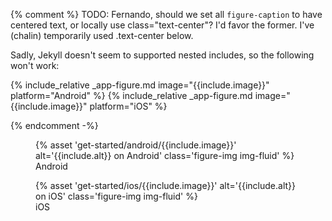{% comment %}
TODO: Fernando, should we set all `figure-caption` to have centered text,
      or locally use class="text-center"? I'd favor the former.
      I've (chalin) temporarily used .text-center below.

Sadly, Jekyll doesn't seem to supported nested includes, so the following won't work:

  {% include_relative _app-figure.md image="{{include.image}}" platform="Android" %}
  {% include_relative _app-figure.md image="{{include.image}}" platform="iOS" %}

{% endcomment -%}

<figure class="figure">
  {% asset 'get-started/android/{{include.image}}'
      alt='{{include.alt}} on Android'
      class='figure-img img-fluid' %}
  <figcaption class="figure-caption text-center">Android</figcaption>
</figure>
<figure class="figure">
  {% asset 'get-started/ios/{{include.image}}'
      alt='{{include.alt}} on iOS'
      class='figure-img img-fluid' %}
  <figcaption class="figure-caption text-center">iOS</figcaption>
</figure>
